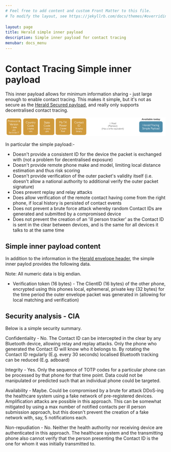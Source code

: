 ```yaml
---
# Feel free to add content and custom Front Matter to this file.
# To modify the layout, see https://jekyllrb.com/docs/themes/#overriding-theme-defaults

layout: page
title: Herald simple inner payload
description: Simple inner payload for contact tracing
menubar: docs_menu
---
```


# Contact Tracing Simple inner payload

This inner payload allows for minimum information sharing - just large enough to enable contact tracing.
This makes it simple, but it's not as secure as the [Herald Secured payload](/payload/secured), and
really only supports decentralised contact tracing.

![Simple payload data](/images/PayloadSimple.png)

In particular the simple payload:-

- Doesn't provide a consistent ID for the device the packet is exchanged with (not a problem for decentralised exposure)
- Doesn't provide remote phone make and model, limiting local distance estimation and thus risk scoring
- Doesn't provide verification of the outer packet's validity itself (i.e. doesn't allow a national authority to additional verify the outer packet signature)
- Does prevent replay and relay attacks
- Does allow verification of the remote contact having come from the right phone, if local history is persisted of contact events
- Does not prevent a brute force attack whereby random Contact IDs are generated and submitted by a compromised device
- Does not prevent the creation of an 'ill person tracker' as the Contact ID is sent in the clear between devices, and is the same for all devices it talks to at the same time

## Simple inner payload content

In addition to the information in the [Herald envelope header](/payload/envelope), the simple
inner paylod provides the following data.

Note: All numeric data is big endian.

- Verification token (16 bytes) - The ClientID (16 bytes) of the other phone, encrypted using this phones local, 
ephemeral, private key (32 bytes) for the time period the outer envelope packet was generated in (allowing for local matching
and verification)

## Security analysis - CIA

Below is a simple security summary.

Confidentiality - No. The Contact ID can be intercepted in the clear by any Bluetooth 
device, allowing relay and replay attacks. Only the phone who generated the Contact ID
will know who it belongs to. By rotating the Contact ID regularly (E.g. every 30 seconds)
localised Bluetooth tracking can be reduced (E.g. adboard)

Integrity - Yes. Only the sequence of TOTP codes for a particular phone can be processed
by that phone for that time point. Data could not be manipulated or predicted such
that an individual phone could be targeted.

Availability - Maybe. Could be compromised by a brute for attack DDoS-ing the healthcare 
system using a fake network of pre-registered devices. Amplification attacks are 
possible in this approach. This can be somewhat mitigated by using a max number 
of notified contacts per ill person submission approach, but this doesn't prevent 
the creation of a fake network with, say, 5 notifications each.

Non-repudiation - No. Neither the health authority nor receiving device are authenticated
in this approach. The healthcare system and the transmitting phone also cannot verify
that the person presenting the Contact ID is the one for whom it was initially transmitted
to.